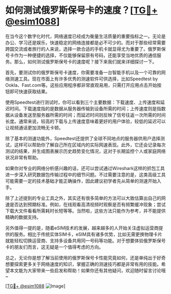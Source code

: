 # 如何测试俄罗斯保号卡的速度？[[TG💪+ @esim1088](https://t.me/s/esim1088)]

在当今这个数字化时代，网络速度已经成为衡量生活质量的重要指标之一。无论是办公、学习还是娱乐，快速稳定的网络连接都是必不可少的。而对于那些经常需要跨国交流或者旅行的人来说，选择一款合适的手机卡就显得尤为重要了。俄罗斯保号卡作为一种便捷的选择，不仅能够保留原有号码，还能享受当地优质的通信服务。那么，如何测试俄罗斯保号卡的速度呢？接下来我们就来详细探讨一下。

首先，要测试你的俄罗斯保号卡速度，你需要准备一台智能手机以及一个可靠的网络测速工具。现在市面上有许多优秀的测速软件可供选择，比如Speedtest by Ookla、Fast.com等。这些应用程序都非常直观易用，只需打开应用点击开始按钮即可快速获取结果。

使用Speedtest进行测试时，你可以看到三个主要数据：下载速度、上传速度和延迟时间。下载速度指的是数据从服务器传输到设备所需的时间；上传速度则是指数据从设备发送至服务器所需的时间；而延迟时间则反映了信号往返一次所需的时间长度。通常来说，较高的下载与上传速度意味着更好的用户体验，较低的延迟可以让视频通话更加流畅无卡顿。

除了基本的测速功能外，Speedtest还提供了全球不同地点的服务器供用户选择测试，这样可以帮助你了解自己所在区域内的实际网速表现。此外，它还会记录每次测试的结果，并生成图表展示历史趋势变化情况，这对于长期监控个人或家庭网络状况非常有帮助。

如果你对专业的网络分析感兴趣的话，还可以尝试通过Wireshark这样的抓包工具进一步深入研究数据包传输过程中的细节问题。不过需要注意的是，这类高级工具可能需要一定的技术基础才能正确操作，因此建议初学者先从简单的测速开始入手。

除了上述提到的专业工具之外，其实还有很多简单的方法可以大致估算出自己的网速是否达到预期标准。例如，在线观看高清视频时观察是否有频繁缓冲现象；尝试下载大文件看看所需耗时长短等等。当然啦，这些方法只能作为参考，并不能提供精确的数据支持。

另外值得一提的是，随着eSIM技术的发展，越来越多的人开始关注虚拟运营商提供的服务。相比于传统实体SIM卡，eSIM具有诸多优势，比如无需更换物理卡片就能轻松切换运营商、支持多设备共用同一号码等功能。对于想要体验俄罗斯保号卡的朋友们而言，这无疑是一个值得考虑的方向。

总之，无论你是想了解当前使用的俄罗斯保号卡性能究竟如何，还是单纯出于好奇想要探索更多关于网络速度的知识，掌握正确的测速技巧都是非常有用的技能。希望本文能为大家带来一些启发和帮助！如果你还有其他疑问，欢迎随时留言讨论哦~

[[TG💪+ @esim1088](https://t.me/s/esim1088) ![Image](https://i.postimg.cc/4NQfJmqS/Snipaste-2025-05-13-00-14-12.png)]